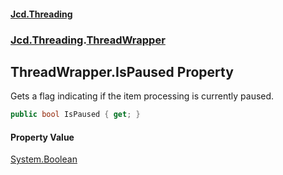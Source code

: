 #### [Jcd.Threading](index.md 'index')
### [Jcd.Threading](Jcd.Threading.md 'Jcd.Threading').[ThreadWrapper](Jcd.Threading.ThreadWrapper.md 'Jcd.Threading.ThreadWrapper')

## ThreadWrapper.IsPaused Property

Gets a flag indicating if the item processing is currently paused.

```csharp
public bool IsPaused { get; }
```

#### Property Value
[System.Boolean](https://docs.microsoft.com/en-us/dotnet/api/System.Boolean 'System.Boolean')
